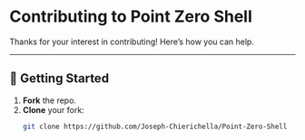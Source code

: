 # Contributing to Point Zero Shell

Thanks for your interest in contributing! Here’s how you can help.

---

## 🚀 Getting Started

1. **Fork** the repo.
2. **Clone** your fork:
   ```bash
   git clone https://github.com/Joseph-Chierichella/Point-Zero-Shell